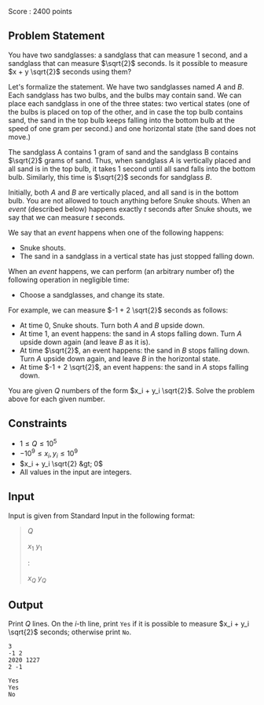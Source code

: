 Score : $2400$ points

## Problem Statement

You have two sandglasses: a sandglass that can measure $1$ second, and a sandglass that can measure $\sqrt{2}$ seconds.
Is it possible to measure $x + y \sqrt{2}$ seconds using them?

Let's formalize the statement.
We have two sandglasses named $A$ and $B$.
Each sandglass has two bulbs, and the bulbs may contain sand.
We can place each sandglass in one of the three states:
two vertical states (one of the bulbs is placed on top of the other, and in case the top bulb contains sand, the sand in the top bulb keeps falling into the bottom bulb at the speed of one gram per second.) and
one horizontal state (the sand does not move.)

The sandglass A contains $1$ gram of sand and the sandglass B contains $\sqrt{2}$ grams of sand. Thus, when sandglass $A$ is vertically placed and all sand is in the top bulb, it takes $1$ second until all sand falls into the bottom bulb.
Similarly, this time is $\sqrt{2}$ seconds for sandglass $B$.

Initially, both $A$ and $B$ are vertically placed, and all sand is in the bottom bulb.
You are not allowed to touch anything before Snuke shouts.
When an *event* (described below) happens exactly $t$ seconds after Snuke shouts, we say that we can measure $t$ seconds.

We say that an *event* happens when one of the following happens:

- Snuke shouts.
- The sand in a sandglass in a vertical state has just stopped falling down.

When an *event* happens, we can perform (an arbitrary number of) the following operation in negligible time:

- Choose a sandglasses, and change its state.

For example, we can measure $-1 + 2 \sqrt{2}$ seconds as follows:

- At time $0$, Snuke shouts. Turn both $A$ and $B$ upside down.
- At time $1$, an event happens: the sand in $A$ stops falling down. Turn $A$ upside down again (and leave $B$ as it is).
- At time $\sqrt{2}$, an event happens: the sand in $B$ stops falling down. Turn $A$ upside down again, and leave $B$ in the horizontal state.
- At time $-1 + 2 \sqrt{2}$, an event happens: the sand in $A$ stops falling down.

You are given $Q$ numbers of the form $x_i + y_i \sqrt{2}$.
Solve the problem above for each given number.

## Constraints

- $1 \leq Q \leq 10^5$
- $-10^9 \leq x_i, y_i \leq 10^9$
- $x_i + y_i \sqrt{2} &gt; 0$
- All values in the input are integers.

## Input

Input is given from Standard Input in the following format:

> $Q$
> 
> $x_1$ $y_1$
> 
> $:$
> 
> $x_Q$ $y_Q$

## Output

Print $Q$ lines.
On the $i$-th line, print `Yes` if it is possible to measure $x_i + y_i \sqrt{2}$ seconds; otherwise print `No`.

```input1
3
-1 2
2020 1227
2 -1
```

```output1
Yes
Yes
No
```